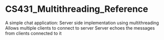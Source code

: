 # CS431_Multithreading_Reference
A simple chat application: Server side implementation using multithreading
Allows multiple clients to connect to server
Server echoes the messages from clients connected to it
